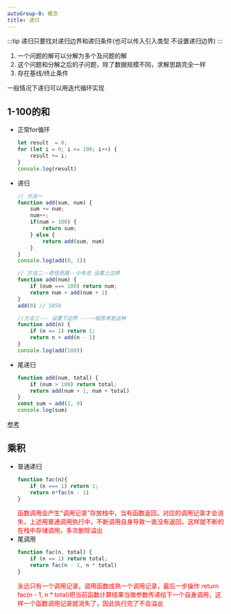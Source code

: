 ```yaml
---
autoGroup-0: 概念
title: 递归
---
```

:::tip
递归只要找对递归边界和递归条件(也可以传入引入类型 不设置递归边界)
:::
1. 一个问题的解可以分解为多个及问题的解
2. 这个问题和分解之后的子问题，除了数据规模不同，求解思路完全一样
3. 存在基线/终止条件

一般情况下递归可以用迭代循环实现
## 1-100的和
- 正常for循环
    ```js
    let result  = 0;
    for (let i = 0; i <= 100; i++) {
        result += i;
    }
    console.log(result)
    ```
- 递归
    ```js
    // 方法一
    function add(sum, num) {
        sum += num;
        num++;
        if(num > 100) {
            return sum;
        } else {
            return add(sum, num)
        }
    }
    console.log(add(0, 1))

    // 方法二--奇怪思路--少考虑 设置上边界
    function add(num) {
        if (num === 100) return num;
        return num + add(num + 1)
    }
    add(0) // 5050

    //方法三--- 设置下边界 ---一般思考是这种
    function add(n) {
        if (n == 1) return 1;
        return n + add(n - 1)
    }
    console.log(add(100))
    ```
- 尾递归
    ```js
    function add(num, total) {
        if (num > 100) return total;
        return add(num + 1, num + total)
    }
    const sum = add(1, 0)
    console.log(sum)
    ```
[参考](/front-end/Code/complexity-01.html#思考题解答)

## 乘积
- 普通递归
    ```js
    function fac(n){
        if (n === 1) return 1;
        return n*fac(n - 1)
    }
    ```
    <span style="color: red">函数调用会产生"调用记录"存放栈中，当有函数返回，对应的调用记录才会消失，上述用普通调用执行中，不断调用自身导致一直没有返回，这样就不断的在栈中存储调用，多次删除溢出</span>
- 尾调用
    ```js
    function fac(n, total) {
        if (n == 1) return total;
        return fac(n - 1, n * total)
    }
    ```
    <span style="color: red">永远只有一个调用记录，调用函数成熟一个调用记录，最后一步操作 return fac(n - 1, n * total)把当前函数计算结果当做参数传递给下一个自身调用，这样一个函数调用记录就消失了，因此执行完了不会溢出</span>